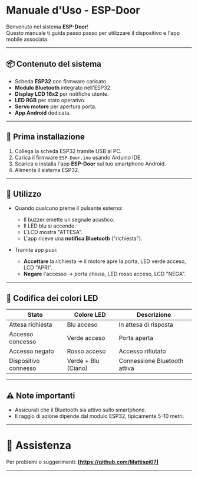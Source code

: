 # Manuale d'Uso - ESP-Door

Benvenuto nel sistema **ESP-Door**!  
Questo manuale ti guida passo passo per utilizzare il dispositivo e l'app mobile associata.

---

## 📦 Contenuto del sistema

- Scheda **ESP32** con firmware caricato.
- **Modulo Bluetooth** integrato nell'ESP32.
- **Display LCD 16x2** per notifiche utente.
- **LED RGB** per stato operativo.
- **Servo motore** per apertura porta.
- **App Android** dedicata.

---

## 🔌 Prima installazione

1. Collega la scheda ESP32 tramite USB al PC.
2. Carica il firmware `ESP-Door.ino` usando Arduino IDE.
3. Scarica e installa l'app **ESP-Door** sul tuo smartphone Android.
4. Alimenta il sistema ESP32.

---

## 📲 Utilizzo

- Quando qualcuno preme il pulsante esterno:
  - Il buzzer emette un segnale acustico.
  - Il LED blu si accende.
  - L'LCD mostra "ATTESA".
  - L'app riceve una **notifica Bluetooth** ("richiesta").

- Tramite app puoi:
  - **Accettare** la richiesta → il motore apre la porta, LED verde acceso, LCD "APRI".
  - **Negare** l'accesso → porta chiusa, LED rosso acceso, LCD "NEGA".

---

## 🎨 Codifica dei colori LED

| Stato           | Colore LED          | Descrizione |
|-----------------|----------------------|-------------|
| Attesa richiesta | Blu acceso           | In attesa di risposta |
| Accesso concesso | Verde acceso         | Porta aperta |
| Accesso negato   | Rosso acceso          | Accesso rifiutato |
| Dispositivo connesso | Verde + Blu (Ciano) | Connessione Bluetooth attiva |

---

## ⚠️ Note importanti

- Assicurati che il Bluetooth sia attivo sullo smartphone.
- Il raggio di azione dipende dal modulo ESP32, tipicamente 5-10 metri.

---

# 🤝 Assistenza

Per problemi o suggerimenti: **[https://github.com/Mattispi07]**

---
